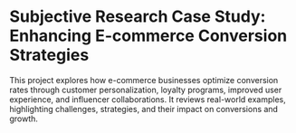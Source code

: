 # Subjective Research Case Study: Enhancing E-commerce Conversion Strategies

This project explores how e-commerce businesses optimize conversion rates through customer personalization, loyalty programs, improved user experience, and influencer collaborations. It reviews real-world examples, highlighting challenges, strategies, and their impact on conversions and growth.
